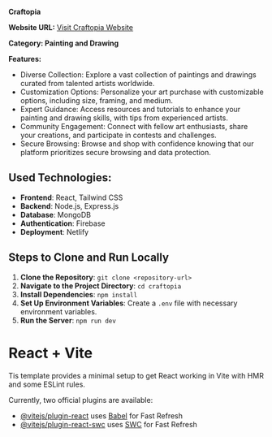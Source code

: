 **Craftopia**

**Website URL:** [Visit Craftopia Website](https://craftopia2024.netlify.app/)

**Category: Painting and Drawing**

**Features:**
- Diverse Collection: Explore a vast collection of paintings and drawings curated from talented artists worldwide.
- Customization Options: Personalize your art purchase with customizable options, including size, framing, and medium.
- Expert Guidance: Access resources and tutorials to enhance your painting and drawing skills, with tips from experienced artists.
- Community Engagement: Connect with fellow art enthusiasts, share your creations, and participate in contests and challenges.
- Secure Browsing: Browse and shop with confidence knowing that our platform prioritizes secure browsing and data protection.

## Used Technologies:
- **Frontend**: React, Tailwind CSS
- **Backend**: Node.js, Express.js
- **Database**: MongoDB
- **Authentication**: Firebase
- **Deployment**: Netlify

## Steps to Clone and Run Locally
1. **Clone the Repository**: `git clone <repository-url>`
2. **Navigate to the Project Directory**: `cd craftopia`
3. **Install Dependencies**: `npm install`
4. **Set Up Environment Variables**: Create a `.env` file with necessary environment variables.
5. **Run the Server**: `npm run dev`


# React + Vite

Tis template provides a minimal setup to get React working in Vite with HMR and some ESLint rules.

Currently, two official plugins are available:

- [@vitejs/plugin-react](https://github.com/vitejs/vite-plugin-react/blob/main/packages/plugin-react/README.md) uses [Babel](https://babeljs.io/) for Fast Refresh
- [@vitejs/plugin-react-swc](https://github.com/vitejs/vite-plugin-react-swc) uses [SWC](https://swc.rs/) for Fast Refresh
